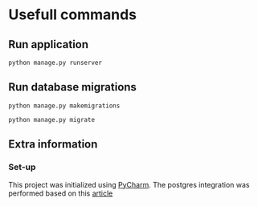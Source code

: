 # Usefull commands

## Run application

```commandline
python manage.py runserver
```

## Run database migrations

```commandline
python manage.py makemigrations
```

```commandline
python manage.py migrate
```

## Extra information


### Set-up
This project was initialized using [PyCharm](https://www.jetbrains.com/pycharm/).
The postgres integration was performed based on this [article](https://stackpython.medium.com/how-to-start-django-project-with-a-database-postgresql-aaa1d74659d8)